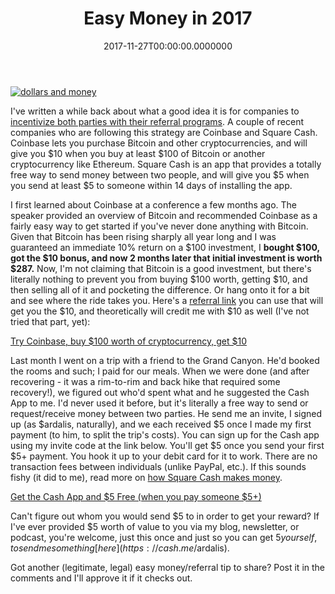 ﻿---
title: Easy Money in 2017
date: "2017-11-27T00:00:00.0000000"
featuredImage: /img/dollar-currency-money-us-dollar-47344.jpeg
---

[![dollars and money](/img/dollar-currency-money-us-dollar-47344-300x212.jpeg)](/img/dollar-currency-money-us-dollar-47344.jpeg)

I've written a while back about what a good idea it is for companies to [incentivize both parties with their referral programs](https://ardalis.com/incent-all-parties-involved). A couple of recent companies who are following this strategy are Coinbase and Square Cash. Coinbase lets you purchase Bitcoin and other cryptocurrencies, and will give you $10 when you buy at least $100 of Bitcoin or another cryptocurrency like Ethereum. Square Cash is an app that provides a totally free way to send money between two people, and will give you $5 when you send at least $5 to someone within 14 days of installing the app.

I first learned about Coinbase at a conference a few months ago. The speaker provided an overview of Bitcoin and recommended Coinbase as a fairly easy way to get started if you've never done anything with Bitcoin. Given that Bitcoin has been rising sharply all year long and I was guaranteed an immediate 10% return on a $100 investment, I **bought $100, got the $10 bonus, and now 2 months later that initial investment is worth $287.** Now, I'm not claiming that Bitcoin is a good investment, but there's literally nothing to prevent you from buying $100 worth, getting $10, and then selling all of it and pocketing the difference. Or hang onto it for a bit and see where the ride takes you. Here's a [referral link](https://www.coinbase.com/join/59c3e0c287903500c6a28d18) you can use that will get you the $10, and theoretically will credit me with $10 as well (I've not tried that part, yet):

[Try Coinbase, buy $100 worth of cryptocurrency, get $10](https://www.coinbase.com/join/59c3e0c287903500c6a28d18)

Last month I went on a trip with a friend to the Grand Canyon. He'd booked the rooms and such; I paid for our meals. When we were done (and after recovering - it was a rim-to-rim and back hike that required some recovery!), we figured out who'd spent what and he suggested the Cash App to me. I'd never used it before, but it's literally a free way to send or request/receive money between two parties. He send me an invite, I signed up (as $ardalis, naturally), and we each received $5 once I made my first payment (to him, to split the trip's costs). You can sign up for the Cash app using my invite code at the link below. You'll get $5 once you send your first $5+ payment. You hook it up to your debit card for it to work. There are no transaction fees between individuals (unlike PayPal, etc.). If this sounds fishy (it did to me), read more on [how Square Cash makes money](https://www.investopedia.com/articles/company-insights/090916/how-square-cash-works-and-makes-money-sq.asp).

[Get the Cash App and $5 Free (when you pay someone $5+)](https://cash.me/app/VQMTHTG)

Can't figure out whom you would send $5 to in order to get your reward? If I've ever provided $5 worth of value to you via my blog, newsletter, or podcast, you're welcome, just this once and just so you can get $5 yourself, to send me something [here](https://cash.me/$ardalis).

Got another (legitimate, legal) easy money/referral tip to share? Post it in the comments and I'll approve it if it checks out.

